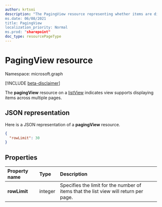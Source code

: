 ```yaml
---
author: krtsoi
description: "The PagingView resource representing whether items are displayed across multiple pages
ms.date: 06/08/2021
title: PagingView
localization_priority: Normal
ms.prod: "sharepoint"
doc_type: resourcePageType
---
```

# PagingView resource

Namespace: microsoft.graph

[!INCLUDE [beta-disclaimer](../../includes/beta-disclaimer.md)]

The **pagingView** resource on a [listView] indicates view supports displaying items across multiple pages.

## JSON representation

Here is a JSON representation of a **pagingView** resource.
<!-- { "blockType": "resource", "@odata.type": "microsoft.graph.pagingView" } -->

```json
{
  "rowLimit": 30
}
```

## Properties

| Property name | Type    | Description
|:--------------|:--------|:---------------------------------------
| **rowLimit**  | integer | Specifies the limit for the number of items that the list view will return per page.

[listView]: listView.md

<!-- {
  "type": "#page.annotation",
  "description": "",
  "keywords": "",
  "section": "documentation",
  "tocPath": "Resources/PagingView"
} -->
